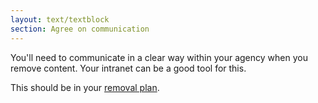 ```yaml
---
layout: text/textblock
section: Agree on communication
---
```

You'll need to communicate in a clear way within your agency when you remove content.
Your intranet can be a good tool for this.

This should be in your [removal plan](/content-strategy/removing-content/removal-plan/).
